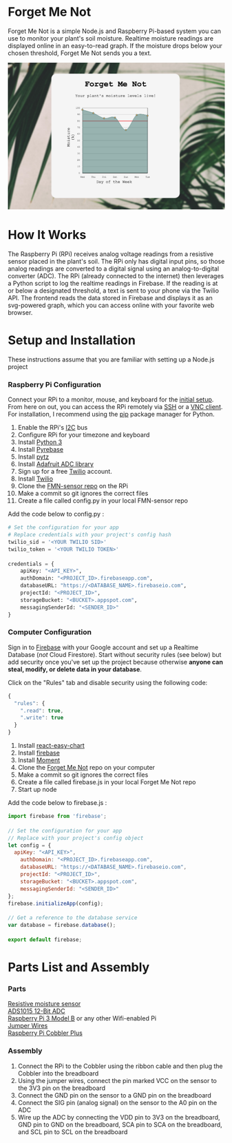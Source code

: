 # Forget Me Not
Forget Me Not is a simple Node.js and Raspberry Pi-based system you can use to monitor your plant's soil moisture. Realtime moisture readings are displayed online in an easy-to-read graph. If the moisture drops below your chosen threshold, Forget Me Not sends you a text.  

![screenshot](https://github.com/mgraonic/Forget-Me-Not/blob/master/screenshot.png)

# How It Works

The Raspberry Pi (RPi) receives analog voltage readings from a resistive sensor placed in the plant's soil. The RPi only has digital input pins, so those analog readings are converted to a digital signal using an analog-to-digital converter (ADC). The RPi (already connected to the internet) then leverages a Python script to log the realtime readings in Firebase. If the reading is at or below a designated threshold, a text is sent to your phone via the Twilio API. The frontend reads the data stored in Firebase and displays it as an svg-powered graph, which you can access online with your favorite web browser.


# Setup and Installation  

These instructions assume that you are familiar with setting up a Node.js project

### Raspberry Pi Configuration

Connect your RPi to a monitor, mouse, and keyboard for the [initial setup](https://www.raspberrypi.org/help/noobs-setup/2/). From here on out, you can access the RPi remotely via [SSH](https://www.raspberrypi.org/documentation/remote-access/ssh/README.md) or a [VNC client](https://www.raspberrypi.org/documentation/remote-access/vnc/). For installation, I recommend using the [pip](https://pip.pypa.io/en/latest/) package manager for Python.
1. Enable the RPi's [I2C](https://learn.sparkfun.com/tutorials/i2c) bus  
2. Configure RPi for your timezone and keyboard
3. Install [Python 3](https://www.raspberrypi.org/documentation/linux/software/python.md)
4. Install [Pyrebase](https://github.com/thisbejim/Pyrebase)  
5. Install [pytz](http://pytz.sourceforge.net/)
6. Install [Adafruit ADC library](https://github.com/adafruit/Adafruit_Python_ADS1X15)
7. Sign up for a free [Twilio](https://www.twilio.com/try-twilio) account.
8. Install [Twilio](https://www.twilio.com/docs/libraries/python)
9. Clone the [FMN-sensor repo](https://github.com/mgraonic/Sensor-Forget-Me-Not) on the RPi
10. Make a commit so git ignores the correct files
11. Create a file called config.py in your local FMN-sensor repo

Add the code below to config.py :  
```py
# Set the configuration for your app
# Replace credentials with your project's config hash
twilio_sid = '<YOUR TWILIO SID>'
twilio_token = '<YOUR TWILIO TOKEN>'

credentials = {
    apiKey: "<API_KEY>",
    authDomain: "<PROJECT_ID>.firebaseapp.com",
    databaseURL: "https://<DATABASE_NAME>.firebaseio.com",
    projectId: "<PROJECT_ID>",
    storageBucket: "<BUCKET>.appspot.com",
    messagingSenderId: "<SENDER_ID>"
}
```
### Computer Configuration

Sign in to [Firebase](https://firebase.google.com/) with your Google account and set up a Realtime Database (*not* Cloud Firestore). Start without security rules (see below) but add security once you've set up the project because otherwise **anyone can steal, modify, or delete data in your database**.

Click on the "Rules" tab and disable security using the following code:
```js
{
  "rules": {
    ".read": true,
    ".write": true
  }
}
```  

1. Install [react-easy-chart](https://www.npmjs.com/package/react-easy-chart)  
2. Install [firebase](https://www.npmjs.com/package/firebase)  
3. Install [Moment](https://momentjs.com/docs/)  
4. Clone the [Forget Me Not](https://github.com/mgraonic/Forget-Me-Not) repo on your computer
5. Make a commit so git ignores the correct files
6. Create a file called firebase.js in your local Forget Me Not repo
7. Start up node

Add the code below to firebase.js :

```js
import firebase from 'firebase';

// Set the configuration for your app
// Replace with your project's config object
let config = {
  apiKey: "<API_KEY>",
    authDomain: "<PROJECT_ID>.firebaseapp.com",
    databaseURL: "https://<DATABASE_NAME>.firebaseio.com",
    projectId: "<PROJECT_ID>",
    storageBucket: "<BUCKET>.appspot.com",
    messagingSenderId: "<SENDER_ID>"
};
firebase.initializeApp(config);

// Get a reference to the database service
var database = firebase.database();

export default firebase;
```



# Parts List and Assembly  

### Parts

[Resistive moisture sensor](https://www.sparkfun.com/products/13637)  
[ADS1015 12-Bit ADC](https://www.adafruit.com/product/1083)  
[Raspberry Pi 3 Model B](https://www.adafruit.com/product/3055) or any other Wifi-enabled Pi  
[Jumper Wires](http://a.co/8uqPOi3)  
[Raspberry Pi Cobbler Plus](https://www.adafruit.com/product/2029)

### Assembly

1. Connect the RPi to the Cobbler using the ribbon cable and then plug the Cobbler into the breadboard
2. Using the jumper wires, connect the pin marked VCC on the sensor to the 3V3 pin on the breadboard
3. Connect the GND pin on the sensor to a GND pin on the breadboard
4. Connect the SIG pin (analog signal) on the sensor to the A0 pin on the ADC
4. Wire up the ADC by connecting the VDD pin to 3V3 on the breadboard, GND pin to GND on the breadboard, SCA pin to SCA on the breadboard, and SCL pin to SCL on the breadboard
